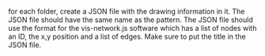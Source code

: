 for each folder, create a JSON file with the drawing information in it.  The JSON file should have the same name as the pattern.  The JSON file 
  should use the format for the vis-network.js software which has a list of nodes with an ID, the x,y position and a list of edges.  Make sure to 
  put the title in the JSON file.